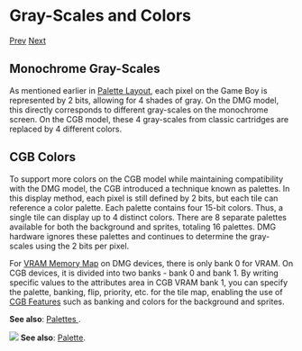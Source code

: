 # Gray-Scales and Colors

[Prev]() [Next]()

## Monochrome Gray-Scales

As mentioned earlier in [Palette Layout](video-module.html#palette-layout), each pixel on the Game Boy is represented by 2 bits, allowing for 4 shades of gray. On the DMG model, this directly corresponds to different gray-scales on the monochrome screen. On the CGB model, these 4 gray-scales from classic cartridges are replaced by 4 different colors.

## CGB Colors

To support more colors on the CGB model while maintaining compatibility with the DMG model, the CGB introduced a technique known as palettes. In this display method, each pixel is still defined by 2 bits, but each tile can reference a color palette. Each palette contains four 15-bit colors. Thus, a single tile can display up to 4 distinct colors. There are 8 separate palettes available for both the background and sprites, totaling 16 palettes. DMG hardware ignores these palettes and continues to determine the gray-scales using the 2 bits per pixel.

For [VRAM Memory Map](memory-map.html#vram-memory-map) on DMG devices, there is only bank 0 for VRAM. On CGB devices, it is divided into two banks - bank 0 and bank 1. By writing specific values to the attributes area in CGB VRAM bank 1, you can specify the palette, banking, flip, priority, etc. for the tile map, enabling the use of [CGB Features](memory-map.html#cgb-features) such as banking and colors for the background and sprites.

**See also**: <a class="nav-link" href="https://gbdev.io/pandocs/Palettes.html" target="_blank">Palettes <i class="fa-solid fa-up-right-from-square"></i></a>.

<div class="content-highlight" style="min-height: 48px;">
  <img src="imgs/logo-nokbd.png" class="logo-tip">
  <span class="content-text">
    <strong>See also</strong>: <a href="palette.html" class="nav-link">Palette</a>.
  </span>
</div>

<!-- gem -->
